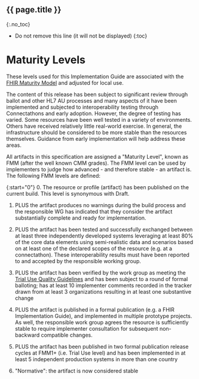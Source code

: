 ## {{ page.title }}
{:.no_toc}

<!-- TOC -->

* Do not remove this line (it will not be displayed)
{:toc}

# Maturity Levels 
These levels used for this Implementation Guide are associated with the [FHIR Maturity Model](http://build.fhir.org/versions.html#maturity) and adjusted for local use.

The content of this release has been subject to significant review through ballot and other HL7 AU processes and many aspects of it have been implemented and 
subjected to interoperability testing through Connectathons and early adoption. However, the degree of testing has varied. Some resources have been well tested 
in a variety of environments. Others have received relatively little real-world exercise. In general, the infrastructure should be considered to be more stable 
than the resources themselves. Guidance from early implementation will help address these areas.

All artifacts in this specification are assigned a "Maturity Level", known as FMM (after the well known CMM  grades). The FMM level can be used by implementers to judge how advanced - and therefore stable - an artifact is. 
The following FMM levels are defined:

{:start="0"}
0. The resource or profile (artifact) has been published on the current build. This level is synonymous with Draft.

1. PLUS the artifact produces no warnings during the build process and the responsible WG has indicated that they consider the artifact substantially complete and ready for implementation. 

2. PLUS the artifact has been tested and successfully exchanged between at least three independently developed systems leveraging at least 80% of the core data elements using semi-realistic data and scenarios based on at least one of the declared scopes of the resource (e.g. at a connectathon). These interoperability results must have been reported to and accepted by the responsible working group.

3. PLUS the artifact has been verified by the work group as meeting the [Trial Use Quality Guidelines](http://wiki.hl7.org/index.php?title=DSTU_2_QA_guidelines) and has been subject to a round of formal balloting; has at least 10 implementer comments recorded in the tracker drawn from at least 3 organizations resulting in at least one substantive change

4. PLUS the artifact is published in a formal publication (e.g. a FHIR Implementation Guide), and implemented in multiple prototype projects. As well, the responsible work group agrees the resource is sufficiently stable to require implementer consultation for subsequent non-backward compatible changes.

5. PLUS the artifact has been published in two formal publication release cycles at FMM1+ (i.e. Trial Use level) and has been implemented in at least 5 independent production systems in more than one country

6. "Normative": the artifact is now considered stable

